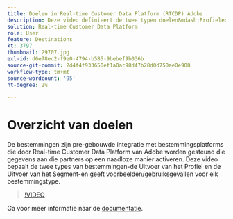 ```yaml
---
title: Doelen in Real-time Customer Data Platform (RTCDP) Adobe
description: Deze video definieert de twee typen doelen&mdash;Profielexport en Segment-export&mdash en geeft voorbeelden/gebruiksgevallen voor elk doeltype.
solution: Real-time Customer Data Platform
role: User
feature: Destinations
kt: 3797
thumbnail: 29707.jpg
exl-id: d6e78ec2-f9e0-4794-b585-9bebef9b036b
source-git-commit: 2d4f4f933650ef1a0ac98d47b28d0d750ae0e908
workflow-type: tm+mt
source-wordcount: '95'
ht-degree: 2%

---
```


# Overzicht van doelen

De bestemmingen zijn pre-gebouwde integratie met bestemmingsplatforms die door Real-time Customer Data Platform van Adobe worden gesteund die gegevens aan die partners op een naadloze manier activeren. Deze video bepaalt de twee types van bestemmingen-de Uitvoer van het Profiel en de Uitvoer van het Segment-en geeft voorbeelden/gebruiksgevallen voor elk bestemmingstype.

>[!VIDEO](https://video.tv.adobe.com/v/29707?quality=12&learn=on)

Ga voor meer informatie naar de [documentatie](https://experienceleague.adobe.com/docs/experience-platform/rtcdp/destinations/destinations-overview.html).

